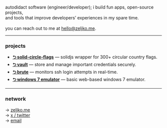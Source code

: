autodidact software (engineer/developer); i build fun apps, open-source projects, <br>and tools that improve developers’ experiences in my spare time.
<br>
<br>
you can reach out to me at <a href="mailto:hello@zeljko.me">hello@zeljko.me</a>.
***
### projects
- **[⮌ solid-circle-flags](https://github.com/zeljkovranjes/solid-circle-flags)** — solidjs wrapper for 300+ circular country flags.
- **[⮌ vault](https://github.com/zeljkovranjes/vault)** — store and manage important credentials securely.  
- **[⮌ brute](https://github.com/zeljkovranjes/brute)** — monitors ssh login attempts in real-time.  
- **[⮌ windows 7 emulator](https://github.com/zeljkovranjes/win7-emulator)** — basic web-based windows 7 emulator.
***

### network
→ [zeljko.me](https://zeljkovranjes.com)  
→ [x / twitter](https://x.com/zeljko404)  
→ [email](mailto:hello@zeljko.me)
